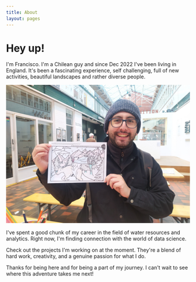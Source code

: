```yaml
---
title: About
layout: pages
---
```


# Hey up!

I'm Francisco. I'm a Chilean guy and since Dec 2022 I've been living in England. It's been a fascinating experience, self challenging, full of new activities, beautiful landscapes and rather diverse people.

<img src="https://github.com/fcojara506/fcojara506.github.io/blob/main/assets/img/me/me_drawing.jpg" width="900px">

I've spent a good chunk of my career in the field of water resources and analytics. Right now, I'm finding connection with the world of data science. 

Check out the projects I'm working on at the moment. They're a blend of hard work, creativity, and a genuine passion for what I do.

Thanks for being here and for being a part of my journey. I can't wait to see where this adventure takes me next!



